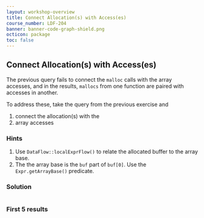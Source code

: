 ```yaml
---
layout: workshop-overview
title: Connect Allocation(s) with Access(es)
course_number: LDF-204
banner: banner-code-graph-shield.png
octicon: package
toc: false
---
```


## Connect Allocation(s) with Access(es)

The previous query fails to connect the `malloc` calls with the array accesses, and in the results, `mallocs` from one function are paired with accesses in another.

To address these, take the query from the previous exercise and

1.  connect the allocation(s) with the
2.  array accesses

### Hints

1.  Use `DataFlow::localExprFlow()` to relate the allocated buffer to the array base.
2.  The the array base is the `buf` part of `buf[0]`. Use the `Expr.getArrayBase()` predicate.




### Solution
```ql file=./src/session/example2.ql
```



### First 5 results
```ql file=./tests/session/Example2/example2.expected#L1-L5



